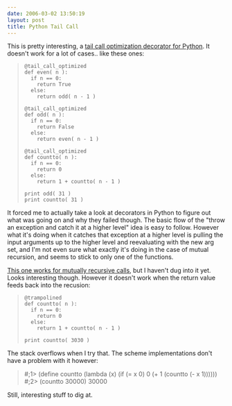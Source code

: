 ```yaml
---
date: 2006-03-02 13:50:19
layout: post
title: Python Tail Call
---
```


This is pretty interesting, a [tail call optimization decorator for Python](http://aspn.activestate.com/ASPN/Cookbook/Python/Recipe/474088). It doesn't work for a lot of cases.. like these ones:


> 

>     
>     @tail_call_optimized
>     def even( n ):
>       if n == 0:
>         return True
>       else:
>         return odd( n - 1 )
>     
>     @tail_call_optimized
>     def odd( n ):
>       if n == 0:
>         return False
>       else:
>         return even( n - 1 )
>     
>     @tail_call_optimized
>     def countto( n ):
>       if n == 0:
>         return 0
>       else:
>         return 1 + countto( n - 1 )
>     
>     print odd( 31 )
>     print countto( 31 )
> 
> 





It forced me to actually take a look at decorators in Python to figure out what was going on and why they failed though. The basic flow of the "throw an exception and catch it at a higher level" idea is easy to follow. However what it's doing when it catches that exception at a higher level is pulling the input arguments up to the higher level and reevaluating with the new arg set, and I'm not even sure what exactly it's doing in the case of mutual recursion, and seems to stick to only one of the functions.




[This one works for mutually recursive calls](http://lambda-the-ultimate.org/node/1331#comment-15165), but I haven't dug into it yet. Looks interesting though. However it doesn't work when the return value feeds back into the recusion:




> 

>     
>     @trampolined
>     def countto( n ):
>       if n == 0:
>         return 0
>       else:
>         return 1 + countto( n - 1 )
>     
>     print countto( 3030 )
>     




The stack overflows when I try that. The scheme implementations don't have a problem with it however:




> #;1> (define countto (lambda (x) (if (= x 0) 0 (+ 1 (countto (- x 1))))))
>     #;2> (countto 30000)
>     30000
>     
> 
> 





Still, interesting stuff to dig at.
